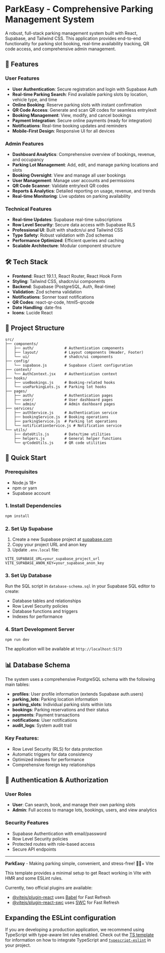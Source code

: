 # ParkEasy - Comprehensive Parking Management System

A robust, full-stack parking management system built with React, Supabase, and Tailwind CSS. This application provides end-to-end functionality for parking slot booking, real-time availability tracking, QR code access, and comprehensive admin management.

## 🚀 Features

### User Features
- **User Authentication**: Secure registration and login with Supabase Auth
- **Real-time Parking Search**: Find available parking slots by location, vehicle type, and time
- **Online Booking**: Reserve parking slots with instant confirmation
- **QR Code Access**: Generate and scan QR codes for seamless entry/exit
- **Booking Management**: View, modify, and cancel bookings
- **Payment Integration**: Secure online payments (ready for integration)
- **Notifications**: Real-time booking updates and reminders
- **Mobile-First Design**: Responsive UI for all devices

### Admin Features
- **Dashboard Analytics**: Comprehensive overview of bookings, revenue, and occupancy
- **Parking Lot Management**: Add, edit, and manage parking locations and slots
- **Booking Oversight**: View and manage all user bookings
- **User Management**: Manage user accounts and permissions
- **QR Code Scanner**: Validate entry/exit QR codes
- **Reports & Analytics**: Detailed reporting on usage, revenue, and trends
- **Real-time Monitoring**: Live updates on parking availability

### Technical Features
- **Real-time Updates**: Supabase real-time subscriptions
- **Row Level Security**: Secure data access with Supabase RLS
- **Professional UI**: Built with shadcn/ui and Tailwind CSS
- **Type Safety**: Robust validation with Zod schemas
- **Performance Optimized**: Efficient queries and caching
- **Scalable Architecture**: Modular component structure

## 🛠️ Tech Stack

- **Frontend**: React 19.1.1, React Router, React Hook Form
- **Styling**: Tailwind CSS, shadcn/ui components
- **Backend**: Supabase (PostgreSQL, Auth, Real-time)
- **Validation**: Zod schema validation
- **Notifications**: Sonner toast notifications
- **QR Codes**: react-qr-code, html5-qrcode
- **Date Handling**: date-fns
- **Icons**: Lucide React

## 📁 Project Structure

```
src/
├── components/
│   ├── auth/              # Authentication components
│   ├── layout/            # Layout components (Header, Footer)
│   └── ui/                # shadcn/ui components
├── config/
│   └── supabase.js        # Supabase client configuration
├── context/
│   └── AuthContext.jsx    # Authentication context
├── hooks/
│   ├── useBookings.js     # Booking-related hooks
│   └── useParkingLots.js  # Parking lot hooks
├── pages/
│   ├── auth/              # Authentication pages
│   ├── user/              # User dashboard pages
│   └── admin/             # Admin dashboard pages
├── services/
│   ├── authService.js     # Authentication service
│   ├── bookingService.js  # Booking operations
│   ├── parkingService.js  # Parking lot operations
│   └── notificationService.js # Notification service
└── utils/
    ├── dateUtils.js       # Date/time utilities
    ├── helpers.js         # General helper functions
    └── qrCodeUtils.js     # QR code utilities
```

## 🚀 Quick Start

### Prerequisites
- Node.js 18+ 
- npm or yarn
- Supabase account

### 1. Install Dependencies
```bash
npm install
```

### 2. Set Up Supabase

1. Create a new Supabase project at [supabase.com](https://supabase.com)
2. Copy your project URL and anon key
3. Update `.env.local` file:
```env
VITE_SUPABASE_URL=your_supabase_project_url
VITE_SUPABASE_ANON_KEY=your_supabase_anon_key
```

### 3. Set Up Database

Run the SQL script in `database-schema.sql` in your Supabase SQL editor to create:
- Database tables and relationships
- Row Level Security policies
- Database functions and triggers
- Indexes for performance

### 4. Start Development Server
```bash
npm run dev
```

The application will be available at `http://localhost:5173`

## 📊 Database Schema

The system uses a comprehensive PostgreSQL schema with the following main tables:

- **profiles**: User profile information (extends Supabase auth.users)
- **parking_lots**: Parking location information
- **parking_slots**: Individual parking slots within lots
- **bookings**: Parking reservations and their status
- **payments**: Payment transactions
- **notifications**: User notifications
- **audit_logs**: System audit trail

### Key Features:
- Row Level Security (RLS) for data protection
- Automatic triggers for data consistency
- Optimized indexes for performance
- Comprehensive foreign key relationships

## 🔐 Authentication & Authorization

### User Roles
- **User**: Can search, book, and manage their own parking slots
- **Admin**: Full access to manage lots, bookings, users, and view analytics

### Security Features
- Supabase Authentication with email/password
- Row Level Security policies
- Protected routes with role-based access
- Secure API endpoints

---

**ParkEasy** - Making parking simple, convenient, and stress-free! 🚗✨+ Vite

This template provides a minimal setup to get React working in Vite with HMR and some ESLint rules.

Currently, two official plugins are available:

- [@vitejs/plugin-react](https://github.com/vitejs/vite-plugin-react/blob/main/packages/plugin-react) uses [Babel](https://babeljs.io/) for Fast Refresh
- [@vitejs/plugin-react-swc](https://github.com/vitejs/vite-plugin-react/blob/main/packages/plugin-react-swc) uses [SWC](https://swc.rs/) for Fast Refresh

## Expanding the ESLint configuration

If you are developing a production application, we recommend using TypeScript with type-aware lint rules enabled. Check out the [TS template](https://github.com/vitejs/vite/tree/main/packages/create-vite/template-react-ts) for information on how to integrate TypeScript and [`typescript-eslint`](https://typescript-eslint.io) in your project.
